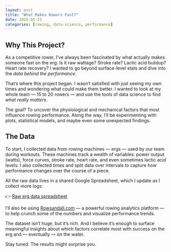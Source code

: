 ```yaml
---
layout: post
title: "What Makes Rowers Fast?"
date: 2025-05-15
categories: [rowing, data-science, performance]
---
```


## Why This Project?

As a competitive rower, I’ve always been fascinated by what actually makes someone fast on the erg. Is it raw wattage? Stroke rate? Lactic acid buildup? Heart rate recovery? I wanted to go beyond surface-level stats and dive into the *data behind the performance*.

That’s where this project began. I wasn’t satisfied with just seeing my own times and wondering what could make them better. I wanted to look at my whole team — 15 to 20 rowers — and use the tools of data science to find *what really matters*. 

The goal? To uncover the physiological and mechanical factors that most influence rowing performance. Along the way, I’ll be experimenting with plots, statistical models, and maybe even some unexpected findings.

## The Data

To start, I collected data from rowing machines — ergs — used by our team during workouts. These machines track a wealth of variables: power output (watts), force curves, stroke rate, heart rate, and even sometimes lactic acid levels. I also collected times and split data over intervals to capture how performance changes over the course of a piece.

All the raw data lives in a shared Google Spreadsheet, which I update as I collect more logs:

👉 [Raw erg data spreadsheet](https://docs.google.com/spreadsheets/d/1CdvYUBYutBZE3LKMHMT1rAIjmzJsU-nydmD1Oq5sr9k/edit?usp=sharing)

I’ll also be using [Rowsandall.com](https://rowsandall.com) — a powerful rowing analytics platform — to help crunch some of the numbers and visualize performance trends.

The dataset isn’t huge, but it’s rich. And I believe it’s enough to surface meaningful insights about which factors correlate most with success on the erg and — eventually — on the water.

Stay tuned. The results might surprise you.
